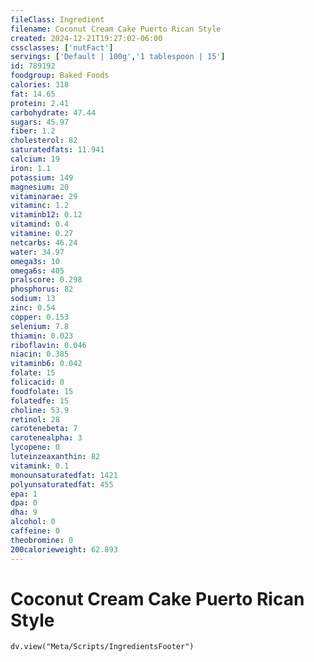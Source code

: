 ```yaml
---
fileClass: Ingredient
filename: Coconut Cream Cake Puerto Rican Style
created: 2024-12-21T19:27:02-06:00
cssclasses: ['nutFact']
servings: ['Default | 100g','1 tablespoon | 15']
id: 789192
foodgroup: Baked Foods
calories: 318
fat: 14.65
protein: 2.41
carbohydrate: 47.44
sugars: 45.97
fiber: 1.2
cholesterol: 82
saturatedfats: 11.941
calcium: 19
iron: 1.1
potassium: 149
magnesium: 20
vitaminarae: 29
vitaminc: 1.2
vitaminb12: 0.12
vitamind: 0.4
vitamine: 0.27
netcarbs: 46.24
water: 34.97
omega3s: 10
omega6s: 405
pralscore: 0.298
phosphorus: 82
sodium: 13
zinc: 0.54
copper: 0.153
selenium: 7.8
thiamin: 0.023
riboflavin: 0.046
niacin: 0.385
vitaminb6: 0.042
folate: 15
folicacid: 0
foodfolate: 15
folatedfe: 15
choline: 53.9
retinol: 28
carotenebeta: 7
carotenealpha: 3
lycopene: 0
luteinzeaxanthin: 82
vitamink: 0.1
monounsaturatedfat: 1421
polyunsaturatedfat: 455
epa: 1
dpa: 0
dha: 9
alcohol: 0
caffeine: 0
theobromine: 0
200calorieweight: 62.893
---
```


# Coconut Cream Cake Puerto Rican Style

```dataviewjs
dv.view("Meta/Scripts/IngredientsFooter")
```